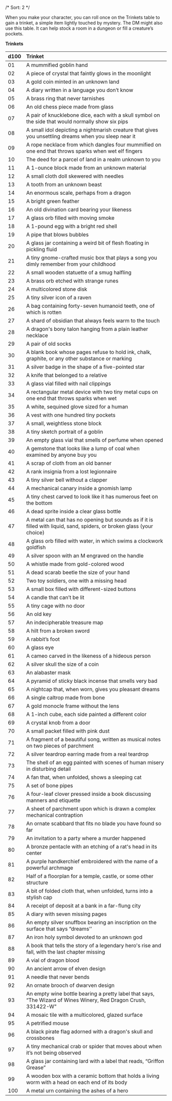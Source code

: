/* Sort: 2 */

When you make your character, you can roll once on the Trinkets table to gain a trinket, a simple item lightly touched by mystery. The DM might also use this table. It can help stock a room in a dungeon or fill a creature’s pockets.

**Trinkets**

| d100 | Trinket                                                                                                                 |
|:-----|:------------------------------------------------------------------------------------------------------------------------|
| 01   | A mummified goblin hand                                                                                                 |
| 02   | A piece of crystal that faintly glows in the moonlight                                                                  |
| 03   | A gold coin minted in an unknown land                                                                                   |
| 04   | A diary written in a language you don’t know                                                                            |
| 05   | A brass ring that never tarnishes                                                                                       |
| 06   | An old chess piece made from glass                                                                                      |
| 07   | A pair of knucklebone dice, each with a skull symbol on the side that would normally show six pips                      |
| 08   | A small idol depicting a nightmarish creature that gives you unsettling dreams when you sleep near it                   |
| 09   | A rope necklace from which dangles four mummified on one end that throws sparks when wet elf fingers                    |
| 10   | The deed for a parcel of land in a realm unknown to you                                                                 |
| 11   | A 1-ounce block made from an unknown material                                                                           |
| 12   | A small cloth doll skewered with needles                                                                                |
| 13   | A tooth from an unknown beast                                                                                           |
| 14   | An enormous scale, perhaps from a dragon                                                                                |
| 15   | A bright green feather                                                                                                  |
| 16   | An old divination card bearing your likeness                                                                            |
| 17   | A glass orb filled with moving smoke                                                                                    |
| 18   | A 1-pound egg with a bright red shell                                                                                   |
| 19   | A pipe that blows bubbles                                                                                               |
| 20   | A glass jar containing a weird bit of flesh floating in pickling fluid                                                  |
| 21   | A tiny gnome-crafted music box that plays a song you dimly remember from your childhood                                 |
| 22   | A small wooden statuette of a smug halfling                                                                             |
| 23   | A brass orb etched with strange runes                                                                                   |
| 24   | A multicolored stone disk                                                                                               |
| 25   | A tiny silver icon of a raven                                                                                           |
| 26   | A bag containing forty-seven humanoid teeth, one of which is rotten                                                     |
| 27   | A shard of obsidian that always feels warm to the touch                                                                 |
| 28   | A dragon's bony talon hanging from a plain leather necklace                                                             |
| 29   | A pair of old socks                                                                                                     |
| 30   | A blank book whose pages refuse to hold ink, chalk, graphite, or any other substance or marking                         |
| 31   | A silver badge in the shape of a five-pointed star                                                                      |
| 32   | A knife that belonged to a relative                                                                                     |
| 33   | A glass vial filled with nail clippings                                                                                 |
| 34   | A rectangular metal device with two tiny metal cups on one end that throws sparks when wet                              |
| 35   | A white, sequined glove sized for a human                                                                               |
| 36   | A vest with one hundred tiny pockets                                                                                    |
| 37   | A small, weightless stone block                                                                                         |
| 38   | A tiny sketch portrait of a goblin                                                                                      |
| 39   | An empty glass vial that smells of perfume when opened                                                                  |
| 40   | A gemstone that looks like a lump of coal when examined by anyone buy you                                               |
| 41   | A scrap of cloth from an old banner                                                                                     |
| 42   | A rank insignia from a lost legionnaire                                                                                 |
| 43   | A tiny silver bell without a clapper                                                                                    |
| 44   | A mechanical canary inside a gnomish lamp                                                                               |
| 45   | A tiny chest carved to look like it has numerous feet on the bottom                                                     |
| 46   | A dead sprite inside a clear glass bottle                                                                               |
| 47   | A metal can that has no opening but sounds as if it is filled with liquid, sand, spiders, or broken glass (your choice) |
| 48   | A glass orb filled with water, in which swims a clockwork goldfish                                                      |
| 49   | A silver spoon with an M engraved on the handle                                                                         |
| 50   | A whistle made from gold-colored wood                                                                                   |
| 51   | A dead scarab beetle the size of your hand                                                                              |
| 52   | Two toy soldiers, one with a missing head                                                                               |
| 53   | A small box filled with different-sized buttons                                                                         |
| 54   | A candle that can’t be lit                                                                                              |
| 55   | A tiny cage with no door                                                                                                |
| 56   | An old key                                                                                                              |
| 57   | An indecipherable treasure map                                                                                          |
| 58   | A hilt from a broken sword                                                                                              |
| 59   | A rabbit’s foot                                                                                                         |
| 60   | A glass eye                                                                                                             |
| 61   | A cameo carved in the likeness of a hideous person                                                                      |
| 62   | A silver skull the size of a coin                                                                                       |
| 63   | An alabaster mask                                                                                                       |
| 64   | A pyramid of sticky black incense that smells very bad                                                                  |
| 65   | A nightcap that, when worn, gives you pleasant dreams                                                                   |
| 66   | A single caltrop made from bone                                                                                         |
| 67   | A gold monocle frame without the lens                                                                                   |
| 68   | A 1-inch cube, each side painted a different color                                                                      |
| 69   | A crystal knob from a door                                                                                              |
| 70   | A small packet filled with pink dust                                                                                    |
| 71   | A fragment of a beautiful song, written as musical notes on two pieces of parchment                                     |
| 72   | A silver teardrop earring made from a real teardrop                                                                     |
| 73   | The shell of an egg painted with scenes of human misery in disturbing detail                                            |
| 74   | A fan that, when unfolded, shows a sleeping cat                                                                         |
| 75   | A set of bone pipes                                                                                                     |
| 76   | A four-leaf clover pressed inside a book discussing manners and etiquette                                               |
| 77   | A sheet of parchment upon which is drawn a complex mechanical contraption                                               |
| 78   | An ornate scabbard that fits no blade you have found so far                                                             |
| 79   | An invitation to a party where a murder happened                                                                        |
| 80   | A bronze pentacle with an etching of a rat's head in its center                                                         |
| 81   | A purple handkerchief embroidered with the name of a powerful archmage                                                  |
| 82   | Half of a floorplan for a temple, castle, or some other structure                                                       |
| 83   | A bit of folded cloth that, when unfolded, turns into a stylish cap                                                     |
| 84   | A receipt of deposit at a bank in a far-flung city                                                                      |
| 85   | A diary with seven missing pages                                                                                        |
| 86   | An empty silver snuffbox bearing an inscription on the surface that says “dreams’’                                      |
| 87   | An iron holy symbol devoted to an unknown god                                                                           |
| 88   | A book that tells the story of a legendary hero's rise and fall, with the last chapter missing                          |
| 89   | A vial of dragon blood                                                                                                  |
| 90   | An ancient arrow of elven design                                                                                        |
| 91   | A needle that never bends                                                                                               |
| 92   | An ornate brooch of dwarven design                                                                                      |
| 93   | An empty wine bottle bearing a pretty label that says, “The Wizard of Wines Winery, Red Dragon Crush, 331422-W"         |
| 94   | A mosaic tile with a multicolored, glazed surface                                                                       |
| 95   | A petrified mouse                                                                                                       |
| 96   | A black pirate flag adorned with a dragon's skull and crossbones                                                        |
| 97   | A tiny mechanical crab or spider that moves about when it’s not being observed                                          |
| 98   | A glass jar containing lard with a label that reads, “Griffon Grease”                                                   |
| 99   | A wooden box with a ceramic bottom that holds a living worm with a head on each end of its body                         |
| 100  | A metal urn containing the ashes of a hero                                                                              |
